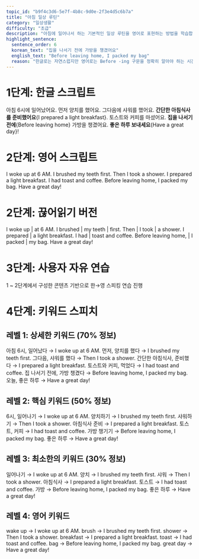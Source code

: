 ```yaml
---
topic_id: "b9f4c3d6-5e7f-4b8c-9d0e-2f3e4d5c6b7a"
title: "아침 일상 루틴"
category: "일상생활"
difficulty: "초급"
description: "아침에 일어나서 하는 기본적인 일상 루틴을 영어로 표현하는 방법을 학습합니다."
highlight_sentence:
  sentence_order: 6
  korean_text: "집을 나서기 전에 가방을 챙겼어요"
  english_text: "Before leaving home, I packed my bag"
  reason: "한글로는 자연스럽지만 영어로는 Before -ing 구문을 정확히 알아야 하는 시간 관계 표현"
---
```


# 1단계: 한글 스크립트

아침 6시에 일어났어요.
먼저 양치를 했어요.
그다음에 샤워를 했어요.
**간단한 아침식사를 준비했어요**{I prepared a light breakfast}.
토스트와 커피를 마셨어요.
**집을 나서기 전에**{Before leaving home} 가방을 챙겼어요.
**좋은 하루 보내세요**{Have a great day}!

# 2단계: 영어 스크립트

I woke up at 6 AM.
I brushed my teeth first.
Then I took a shower.
I prepared a light breakfast.
I had toast and coffee.
Before leaving home, I packed my bag.
Have a great day!

# 2단계: 끊어읽기 버전

I woke up | at 6 AM.
I brushed | my teeth | first.
Then | I took | a shower.
I prepared | a light breakfast.
I had | toast and coffee.
Before leaving home, | I packed | my bag.
Have a great day!

# 3단계: 사용자 자유 연습

1 ~ 2단계에서 구성한 콘텐츠 기반으로 한→영 스피킹 연습 진행

# 4단계: 키워드 스피치

## 레벨 1: 상세한 키워드 (70% 정보)

아침 6시, 일어났다 → I woke up at 6 AM.
먼저, 양치를 했다 → I brushed my teeth first.
그다음, 샤워를 했다 → Then I took a shower.
간단한 아침식사, 준비했다 → I prepared a light breakfast.
토스트와 커피, 먹었다 → I had toast and coffee.
집 나서기 전에, 가방 챙겼다 → Before leaving home, I packed my bag.
오늘, 좋은 하루 → Have a great day!

## 레벨 2: 핵심 키워드 (50% 정보)

6시, 일어나기 → I woke up at 6 AM.
양치하기 → I brushed my teeth first.
샤워하기 → Then I took a shower.
아침식사 준비 → I prepared a light breakfast.
토스트, 커피 → I had toast and coffee.
가방 챙기기 → Before leaving home, I packed my bag.
좋은 하루 → Have a great day!

## 레벨 3: 최소한의 키워드 (30% 정보)

일어나기 → I woke up at 6 AM.
양치 → I brushed my teeth first.
샤워 → Then I took a shower.
아침식사 → I prepared a light breakfast.
토스트 → I had toast and coffee.
가방 → Before leaving home, I packed my bag.
좋은 하루 → Have a great day!

## 레벨 4: 영어 키워드

wake up → I woke up at 6 AM.
brush → I brushed my teeth first.
shower → Then I took a shower.
breakfast → I prepared a light breakfast.
toast → I had toast and coffee.
bag → Before leaving home, I packed my bag.
great day → Have a great day!
